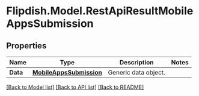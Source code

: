 # Flipdish.Model.RestApiResultMobileAppsSubmission
## Properties

Name | Type | Description | Notes
------------ | ------------- | ------------- | -------------
**Data** | [**MobileAppsSubmission**](MobileAppsSubmission.md) | Generic data object. | 

[[Back to Model list]](../README.md#documentation-for-models) [[Back to API list]](../README.md#documentation-for-api-endpoints) [[Back to README]](../README.md)

